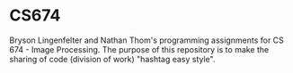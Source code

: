 # CS674
Bryson Lingenfelter and Nathan Thom's programming assignments for CS 674 - Image Processing. The purpose of this repository is to make the sharing of code (division of work) "hashtag easy style".
